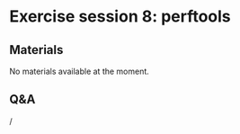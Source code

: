 # Exercise session 8: perftools

<!--
The files for the exercises can be found in `Exercises/HPE/day3/perftools` and
its subdirectories. Follow the Readme.md description (per each directory) and get familiar with the perftools commands and outputs.

-   Subdirectories perftools, perftools-api, perftools-hwpc, perftools-python, and perftools-apa need lumi_c.sh (or `lumi_c_after.sh`) to be sourced.
-   Subdirectories perftools-for-hip and perftools-for-omp-offload need lumi_g.sh (or `lumi_g_after.sh`) to be sourced
-->


## Materials

No materials available at the moment.

<!--
Temporary location of materials (for the lifetime of the training project):

-   See the exercise assignments in
    `/project/project_465001098/Slides/HPE/Exercises_day3.pdf` or
    `/project/project_465001098/Slides/HPE/Exercises.pdf` (whichever is present).

-   Exercise files in `/project/project_465001098/Exercises/HPE/day3`

Temporary web-available materials:

-    Overview exercise assignments day 1+2+3 temporarily available on
     [this link](https://462000265.lumidata.eu/4day-20240423/files/LUMI-4day-20240423-3_Exercises_day3.pdf)
-->

<!--
Archived materials on LUMI:

-   Exercise assignments in `/appl/local/training/4day-20240423/files/LUMI-4day-20240423-Exercises_HPE.pdf`

-   Exercises as bizp2-compressed tar file in
    `/appl/local/training/4day-20240423/files/LUMI-4day-20240423-Exercises_HPE.tar.bz2`

-   Exercises as uncompressed tar file in
    `/appl/local/training/4day-20240423/files/LUMI-4day-20240423-Exercises_HPE.tar`
-->


## Q&A

/
